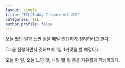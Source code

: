 ```yaml
---
layout: single
title: "TIL(Today I Learned) 시작"
categories: TIL
author_profile: false
---
```


오늘 했던 일과 느낀 점을 매일 간단하게 정리하려고 한다.

TIL을 진행하면서 깃허브에 1일 1커밋을 할 예정이고

오늘 한 일, 오늘 느낀 것, 내일 할 일 등을 자유롭게 작성하겠다.
